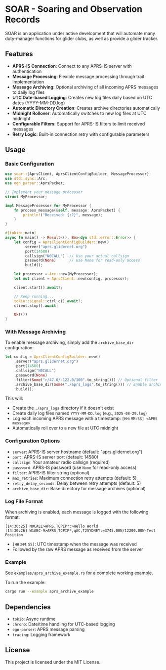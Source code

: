 # SOAR - Soaring and Observation Records

SOAR is an application under active development that will automate many duty-manager functions for glider clubs, as well as provide a glider tracker.

## Features

- **APRS-IS Connection**: Connect to any APRS-IS server with authentication
- **Message Processing**: Flexible message processing through trait implementation
- **Message Archiving**: Optional archiving of all incoming APRS messages to daily log files
- **UTC Date-based Logging**: Creates new log files daily based on UTC dates (YYYY-MM-DD.log)
- **Automatic Directory Creation**: Creates archive directories automatically
- **Midnight Rollover**: Automatically switches to new log files at UTC midnight
- **Configurable Filters**: Support for APRS-IS filters to limit received messages
- **Retry Logic**: Built-in connection retry with configurable parameters

## Usage

### Basic Configuration

```rust
use soar::{AprsClient, AprsClientConfigBuilder, MessageProcessor};
use std::sync::Arc;
use ogn_parser::AprsPacket;

// Implement your message processor
struct MyProcessor;

impl MessageProcessor for MyProcessor {
    fn process_message(&self, message: AprsPacket) {
        println!("Received: {:?}", message);
    }
}

#[tokio::main]
async fn main() -> Result<(), Box<dyn std::error::Error>> {
    let config = AprsClientConfigBuilder::new()
        .server("aprs.glidernet.org")
        .port(14580)
        .callsign("N0CALL")  // Use your actual callsign
        .password(None)      // Use None for read-only access
        .build();

    let processor = Arc::new(MyProcessor);
    let mut client = AprsClient::new(config, processor);

    client.start().await?;

    // Keep running...
    tokio::signal::ctrl_c().await?;
    client.stop().await;

    Ok(())
}
```

### With Message Archiving

To enable message archiving, simply add the `archive_base_dir` configuration:

```rust
let config = AprsClientConfigBuilder::new()
    .server("aprs.glidernet.org")
    .port(14580)
    .callsign("N0CALL")
    .password(None)
    .filter(Some("r/47.0/-122.0/100".to_string())) // Optional filter
    .archive_base_dir(Some("./aprs_logs".to_string())) // Enable archiving
    .build();
```

This will:
- Create the `./aprs_logs` directory if it doesn't exist
- Create daily log files named `YYYY-MM-DD.log` (e.g., `2025-08-29.log`)
- Log each incoming APRS message with a timestamp: `[HH:MM:SS] <APRS message>`
- Automatically roll over to a new file at UTC midnight

### Configuration Options

- `server`: APRS-IS server hostname (default: "aprs.glidernet.org")
- `port`: APRS-IS server port (default: 14580)
- `callsign`: Your amateur radio callsign (required)
- `password`: APRS-IS password (use `None` for read-only access)
- `filter`: APRS-IS filter string (optional)
- `max_retries`: Maximum connection retry attempts (default: 5)
- `retry_delay_seconds`: Delay between retry attempts (default: 5)
- `archive_base_dir`: Base directory for message archives (optional)

### Log File Format

When archiving is enabled, each message is logged with the following format:

```
[14:30:25] N0CALL>APRS,TCPIP*:>Hello World
[14:30:26] W1ABC-9>APRS,TCPIP*,qAC,T2SYDNEY:=3745.00N/12200.00W-Test Position
```

- `[HH:MM:SS]`: UTC timestamp when the message was received
- Followed by the raw APRS message as received from the server

### Example

See `examples/aprs_archive_example.rs` for a complete working example.

To run the example:

```bash
cargo run --example aprs_archive_example
```

## Dependencies

- `tokio`: Async runtime
- `chrono`: Date/time handling for UTC-based logging
- `ogn-parser`: APRS message parsing
- `tracing`: Logging framework

## License

This project is licensed under the MIT License.
